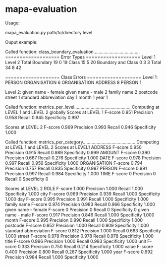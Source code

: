 # mapa-evaluation

Usage:

mapa_evaluation.py path/to/directory level

Ouput example:

Called function: class_boundary_evaluation.....................................
=================== Error Types ===================
			Level 1		Level 2		Total
Boundary		 19 		 0 		 19
Class			 15 		 5 		 20
Boundary and Class	 0 		 3 		 3
Total			 34 		 8 		 42

=================== Class Errors ===================
Level 1:
	 PERSON
		 ORGANISATION 			 6
	 ORGANISATION
		 ADDRESS 			 8
		 PERSON 			 1

Level 2:
	 given name - female
		 given name - male 		 2
		 family name 			 2
	 postcode
		 street 			 1
	 standard abbreviation
		 day 				 1
		 month 				 1
		 year 				 1

Called function: metrics_per_level.............................................
Computing at LEVEL 1 and LEVEL 2 globally
Scores at LEVEL 1
	 F-score 				 0.951
	 Precision 				 0.958
	 Recall 				 0.945
	 Specificity 				 0.997

Scores at LEVEL 2
	 F-score 				 0.969
	 Precision 				 0.993
	 Recall 				 0.946
	 Specificity 				 1.000

Called function: metrics_per_category..........................................
Computing at LEVEL 1 and LEVEL 2
Scores at LEVEL1
	 ADDRESS
		 F-score 			 0.950
		 Precision 			 0.915
		 Recall 			 0.989
		 Specificity 			 0.999
	 AMOUNT
		 F-score 			 0.390
		 Precision 			 0.667
		 Recall 			 0.276
		 Specificity 			 1.000
	 DATE
		 F-score 			 0.978
		 Precision 			 0.997
		 Recall 			 0.959
		 Specificity 			 1.000
	 ORGANISATION
		 F-score 			 0.794
		 Precision 			 0.757
		 Recall 			 0.835
		 Specificity 			 0.997
	 PERSON
		 F-score 			 0.991
		 Precision 			 0.997
		 Recall 			 0.984
		 Specificity 			 1.000
	 TIME
		 F-score 			 0
		 Precision 			 0
		 Recall 			 0
		 Specificity 			 0

Scores at LEVEL 2
	 ROLE
		 F-score 			 1.000
		 Precision 			 1.000
		 Recall 			 1.000
		 Specificity 			 1.000
	 city
		 F-score 			 0.969
		 Precision 			 0.939
		 Recall 			 1.000
		 Specificity 			 1.000
	 day
		 F-score 			 0.995
		 Precision 			 0.991
		 Recall 			 1.000
		 Specificity 			 1.000
	 family name
		 F-score 			 0.974
		 Precision 			 0.983
		 Recall 			 0.966
		 Specificity 			 1.000
	 given name - female
		 F-score 			 0
		 Precision 			 0
		 Recall 			 0
		 Specificity 			 0
	 given name - male
		 F-score 			 0.917
		 Precision 			 0.846
		 Recall 			 1.000
		 Specificity 			 1.000
	 month
		 F-score 			 0.995
		 Precision 			 0.990
		 Recall 			 1.000
		 Specificity 			 1.000
	 postcode
		 F-score 			 0.952
		 Precision 			 1.000
		 Recall 			 0.909
		 Specificity 			 1.000
	 standard abbreviation
		 F-score 			 0.812
		 Precision 			 1.000
		 Recall 			 0.683
		 Specificity 			 1.000
	 street
		 F-score 			 0.978
		 Precision 			 0.978
		 Recall 			 0.978
		 Specificity 			 1.000
	 title
		 F-score 			 0.996
		 Precision 			 1.000
		 Recall 			 0.993
		 Specificity 			 1.000
	 unit
		 F-score 			 0.333
		 Precision 			 0.750
		 Recall 			 0.214
		 Specificity 			 1.000
	 value
		 F-score 			 0.400
		 Precision 			 0.800
		 Recall 			 0.267
		 Specificity 			 1.000
	 year
		 F-score 			 0.992
		 Precision 			 0.984
		 Recall 			 1.000
		 Specificity 			 1.000
